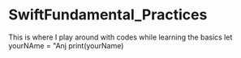 # SwiftFundamental_Practices
This is where I play around with codes while learning the basics
let yourNAme = "Anj 
print(yourName)
